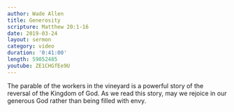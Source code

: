 ```yaml
---
author: Wade Allen
title: Generosity
scripture: Matthew 20:1-16
date: 2019-03-24
layout: sermon
category: video
duration: '0:41:00' 
length: 59052485
youtube: ZE1CHGfEe9U 
---
```


The parable of the workers in the vineyard is a powerful story of the reversal of the Kingdom of God. As we read this story, may we rejoice in our generous God rather than being filled with envy.
